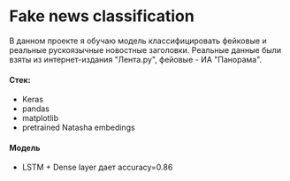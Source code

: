 # Fake news classification

В данном проекте я обучаю модель классифицировать фейковые и реальные рускоязычные новостные заголовки. Реальные данные были взяты из интернет-издания "Лента.ру", фейовые - ИА "Панорама". 

#### Cтек:
- Keras
- pandas
- matplotlib
- pretrained Natasha embedings

#### Модель
- LSTM + Dense layer дает accuracy=0.86

